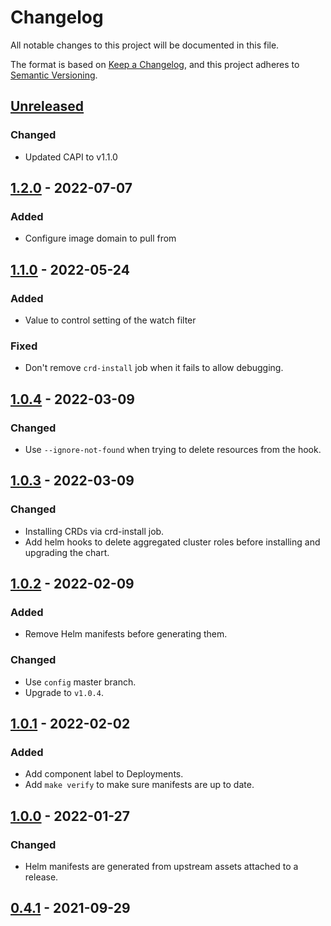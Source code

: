 # Changelog

All notable changes to this project will be documented in this file.

The format is based on [Keep a Changelog](https://keepachangelog.com/en/1.0.0/),
and this project adheres to [Semantic Versioning](https://semver.org/spec/v2.0.0.html).

## [Unreleased]

### Changed

- Updated CAPI to v1.1.0

## [1.2.0] - 2022-07-07

### Added

- Configure image domain to pull from

## [1.1.0] - 2022-05-24

### Added

- Value to control setting of the watch filter

### Fixed

- Don't remove `crd-install` job when it fails to allow debugging.

## [1.0.4] - 2022-03-09

### Changed

- Use `--ignore-not-found` when trying to delete resources from the hook.

## [1.0.3] - 2022-03-09

### Changed

- Installing CRDs via crd-install job.
- Add helm hooks to delete aggregated cluster roles before installing and upgrading the chart.

## [1.0.2] - 2022-02-09

### Added

- Remove Helm manifests before generating them.

### Changed

- Use `config` master branch.
- Upgrade to `v1.0.4`.

## [1.0.1] - 2022-02-02

### Added

- Add component label to Deployments.
- Add `make verify` to make sure manifests are up to date.

## [1.0.0] - 2022-01-27

### Changed

- Helm manifests are generated from upstream assets attached to a release.

## [0.4.1] - 2021-09-29

[Unreleased]: https://github.com/giantswarm/cluster-api-app/compare/v1.2.0...HEAD
[1.2.0]: https://github.com/giantswarm/cluster-api-app/compare/v1.1.0...v1.2.0
[1.1.0]: https://github.com/giantswarm/cluster-api-app/compare/v1.0.4...v1.1.0
[1.0.4]: https://github.com/giantswarm/cluster-api-app/compare/v1.0.3...v1.0.4
[1.0.3]: https://github.com/giantswarm/cluster-api-app/compare/v1.0.2...v1.0.3
[1.0.2]: https://github.com/giantswarm/cluster-api-app/compare/v1.0.1...v1.0.2
[1.0.1]: https://github.com/giantswarm/cluster-api-app/compare/v1.0.0...v1.0.1
[1.0.0]: https://github.com/giantswarm/cluster-api-app/compare/v0.5.3-gs1...v1.0.0
[0.4.1]: https://github.com/giantswarm/cluster-api-app/releases/tag/v0.4.1
